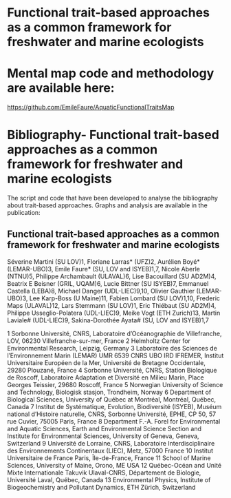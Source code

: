 # Functional trait-based approaches as a common framework for freshwater and marine ecologists
# Mental map code and methodology are available here:
https://github.com/EmileFaure/AquaticFunctionalTraitsMap


# Bibliography- Functional trait-based approaches as a common framework for freshwater and marine ecologists
The script and code that have been developed to analyse the bibliography about trait-based approaches.
Graphs and analysis are available in the publication:

## Functional trait-based approaches as a common framework for freshwater and marine ecologists
Séverine Martini (SU LOV)1, 
Floriane Larras* (UFZ)2, Aurélien Boyé* (LEMAR-UBO)3, Emile Faure* (SU, LOV and ISYEB)1,7, 
Nicole Aberle (NTNU)5, Philippe Archambault (ULAVAL)6, Lise Bacouillard (SU AD2M)4, Beatrix E Beisner (GRIL, UQAM)6, 
Lucie Bittner (SU ISYEB)7, Emmanuel Castella (LEBA)8, Michael Danger (UDL-LIEC)9,10, Olivier Gauthier (LEMAR-UBO)3, 
Lee Karp-Boss (U Maine)11, Fabien Lombard (SU LOV)1,10, Frederic Maps (ULAVAL)12, Lars Stemmann (SU LOV)1, 
Eric Thiébaut (SU AD2M)4, Philippe Usseglio-Polatera (UDL-LIEC)9, Meike Vogt (ETH Zurich)13, 
Martin Laviale# (UDL-LIEC)9, Sakina-Dorothée Ayata# (SU, LOV and ISYEB)1,7

1 Sorbonne Université, CNRS, Laboratoire d’Océanographie de Villefranche, LOV, 06230 Villefranche-sur-mer, France 
2 Helmholtz Center for Environmental Research, Leipzig, Germany 
3 Laboratoire des Sciences de lʹEnvironnement Marin (LEMAR) UMR 6539 CNRS UBO IRD IFREMER, Institut Universitaire Européen de la Mer, Université de Bretagne Occidentale, 29280 Plouzané, France
4 Sorbonne Université, CNRS, Station Biologique de Roscoff, Laboratoire Adaptation et Diversité en Milieu Marin, Place Georges Teissier, 29680 Roscoff, France
5 Norwegian University of Science and Technology, Biologisk stasjon, Trondheim, Norway 
6 Department of Biological Sciences, University of Québec at Montréal, Montréal, Québec, Canada 
7 Institut de Systématique, Evolution, Biodiversité (ISYEB), Muséum national d’Histoire naturelle, CNRS, Sorbonne Université, EPHE, CP 50, 57 rue Cuvier, 75005 Paris, France
8 Department F.-A. Forel for Environmental and Aquatic Sciences, Earth and Environmental Science Section and Institute for Environmental Sciences, University of Geneva, Geneva, Switzerland 
9 Université de Lorraine, CNRS, Laboratoire Interdisciplinaire des Environnements Continentaux (LIEC), Metz, 57000 France 
10 Institut Universitaire de France Paris, Île-de-France, France
11 School of Marine Sciences, University of Maine, Orono, ME USA 
12 Québec-Océan and Unité Mixte Internationale Takuvik Ulaval-CNRS, Département de Biologie, Université Laval, Québec, Canada 
13 Environmental Physics, Institute of Biogeochemistry and Pollutant Dynamics, ETH Zürich, Switzerland
